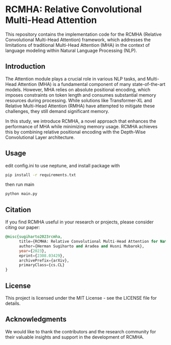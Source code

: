 # RCMHA: Relative Convolutional Multi-Head Attention
This repository contains the implementation code for the RCMHA (Relative Convolutional Multi-Head Attention) framework, which addresses the limitations of traditional Multi-Head Attention (MHA) in the context of language modeling within Natural Language Processing (NLP).

## Introduction
The Attention module plays a crucial role in various NLP tasks, and Multi-Head Attention (MHA) is a fundamental component of many state-of-the-art models. However, MHA relies on absolute positional encoding, which imposes constraints on token length and consumes substantial memory resources during processing. While solutions like Transformer-XL and Relative Multi-Head Attention (RMHA) have attempted to mitigate these challenges, they still demand significant memory.

In this study, we introduce RCMHA, a novel approach that enhances the performance of MHA while minimizing memory usage. RCMHA achieves this by combining relative positional encoding with the Depth-Wise Convolutional Layer architecture.

## Usage
edit config.ini to use neptune, and install package with
```bash
pip install -r requirements.txt
```
then run main
```bash
python main.py
```

## Citation
If you find RCMHA useful in your research or projects, please consider citing our paper:

```sql
@misc{sugiharto2023rcmha,
      title={RCMHA: Relative Convolutional Multi-Head Attention for Natural Language Modelling}, 
      author={Herman Sugiharto and Aradea and Husni Mubarok},
      year={2023},
      eprint={2308.03429},
      archivePrefix={arXiv},
      primaryClass={cs.CL}
}
```

## License
This project is licensed under the MIT License - see the LICENSE file for details.

## Acknowledgments
We would like to thank the contributors and the research community for their valuable insights and support in the development of RCMHA.

##